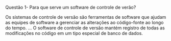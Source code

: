 Questão 1- Para que serve um software de controle de verão?

Os sistemas de controle de versão são ferramentas de software que ajudam as equipes de software a gerenciar as alterações ao código-fonte ao longo do tempo. ... O software de controle de versão mantém registro de todas as modificações no código em um tipo especial de banco de dados.